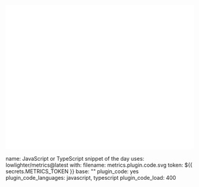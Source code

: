 ![Metrics](https://raw.githubusercontent.com/JhonatanMotaDev/JhonatanMotaDev/main/github-metrics.svg)

name: JavaScript or TypeScript snippet of the day
uses: lowlighter/metrics@latest
with:
  filename: metrics.plugin.code.svg
  token: ${{ secrets.METRICS_TOKEN }}
  base: ""
  plugin_code: yes
  plugin_code_languages: javascript, typescript
  plugin_code_load: 400
